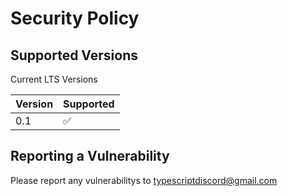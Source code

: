 # Security Policy

## Supported Versions

Current LTS Versions

| Version | Supported          |
| ------- | ------------------ |
| 0.1   | :white_check_mark: |

## Reporting a Vulnerability

Please report any vulnerabilitys to typescriptdiscord@gmail.com
